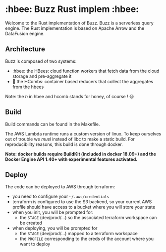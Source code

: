 # :hbee: Buzz Rust implem :hbee:

Welcome to the Rust implementation of Buzz. Buzz is a serverless query engine. The Rust implementation is based on Apache Arrow and the DataFusion engine.

## Architecture

Buzz is composed of two systems:
- :hbee: the HBees: cloud function workers that fetch data from the cloud storage and pre-aggregate it
- :honey_pot: the HCombs: container based reducers that collect the aggregates from the hbees

Note: the _h_ in hbee and hcomb stands for honey, of course ! :smiley:

## Build

Build commands can be found in the Makefile.

The AWS Lambda runtime runs a custom version of linux. To keep ourselves out of trouble we *musl* instead of libc to make a static build. For reproducibility reasons, this build is done through docker.

**Note: docker builds require BuildKit (included in docker 18.09+) and the Docker Engine API 1.40+ with experimental features activated.**

## Deploy

The code can be deployed to AWS through terraform:
- you need to configure your `~/.aws/credentials`
- terraform is configured to use the S3 backend, so your current AWS profile should have access to a bucket where you will store your state
- when you init, you will be prompted for:
  - the `STAGE` (dev/prod/...) so the associated terraform workspace can be created
- when deploying, you will be prompted for
  - the `STAGE` (dev/prod/...) mapped to a terraform workspace
  - the `PROFILE` corresponding to the creds of the account where you want to deploy